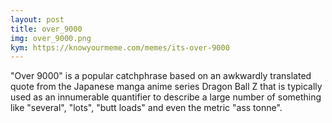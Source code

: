 ```yaml
---
layout: post
title: over_9000
img: over_9000.png
kym: https://knowyourmeme.com/memes/its-over-9000
---
```

"Over 9000" is a popular catchphrase based on an awkwardly translated quote from the Japanese manga anime series Dragon Ball Z that is typically used as an innumerable quantifier to describe a large number of something like "several", "lots", "butt loads" and even the metric "ass tonne".
